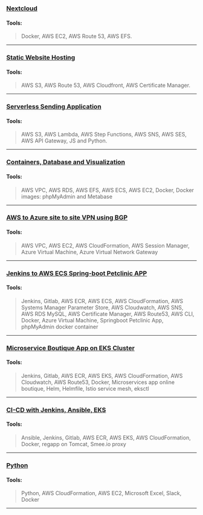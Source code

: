 ### [Nextcloud](https://github.com/S8mething/projects/tree/main/Nextcloud)
#### Tools:
> Docker,
> AWS EC2,
> AWS Route 53,
> AWS EFS.
---
### [Static Website Hosting](https://github.com/S8mething/projects/tree/main/Static-Website-Hosting)
#### Tools:
> AWS S3,
> AWS Route 53,
> AWS Cloudfront,
> AWS Certificate Manager.
---
### [Serverless Sending Application](https://github.com/S8mething/projects/tree/main/Serverless%20Sending%20Application)
#### Tools:
> AWS S3, 
> AWS Lambda,
> AWS Step Functions,
> AWS SNS,
> AWS SES,
> AWS API Gateway,
> JS and Python.
---
### [Containers, Database and Visualization](https://github.com/S8mething/projects/tree/main/Containers%2C%20Database%20and%20Visualization)
#### Tools:
> AWS VPC,
> AWS RDS, 
> AWS EFS,
> AWS ECS,
> AWS EC2,
> Docker,
> Docker images: phpMyAdmin and Metabase
---
### [AWS to Azure site to site VPN using BGP](https://github.com/S8mething/projects/tree/main/AWS%20to%20Azure%20site%20to%20site%20VPN%20using%20BGP) 
#### Tools:
> AWS VPC,
> AWS EC2,
> AWS CloudFormation,
> AWS Session Manager,
> Azure Virtual Machine,
> Azure Virtual Network Gateway
---
### [Jenkins to AWS ECS Spring-boot Petclinic APP](https://github.com/S8mething/projects/tree/main/Jenkins%20to%20AWS%20ECS%20Springboot%20Petclinic%20APP) 
#### Tools:
> Jenkins,
> Gitlab,
> AWS ECR,
> AWS ECS,
> AWS CloudFormation,
> AWS Systems Manager Parameter Store,
> AWS Cloudwatch,
> AWS SNS,
> AWS RDS MySQL,
> AWS Certificate Manager,
> AWS Route53,
> AWS CLI,
> Docker,
> Azure Virtual Machine,
> Springboot Petclinic App,
> phpMyAdmin docker container
---
### [Microservice Boutique App on EKS Cluster](https://github.com/S8mething/projects/tree/main/Microservices%20app%20on%20EKS%20Cluster) 
#### Tools:
> Jenkins,
> Gitlab,
> AWS ECR,
> AWS EKS,
> AWS CloudFormation,
> AWS Cloudwatch,
> AWS Route53,
> Docker,
> Microservices app online boutique,
> Helm,
> Helmfile,
> Istio service mesh,
> eksctl
---
### [CI-CD with Jenkins, Ansible, EKS](https://github.com/S8mething/projects/tree/main/CI-CD%20with%20Jenkins%2C%20Ansible%2C%20EKS)
#### Tools:
> Ansible,
> Jenkins,
> Gitlab,
> AWS ECR,
> AWS EKS,
> AWS CloudFormation,
> Docker,
> regapp on Tomcat,
> Smee.io proxy
---
### [Python](https://github.com/S8mething/projects/tree/main/Python)
#### Tools:
> Python,
> AWS CloudFormation,
> AWS EC2,
> Microsoft Excel,
> Slack,
> Docker
---
